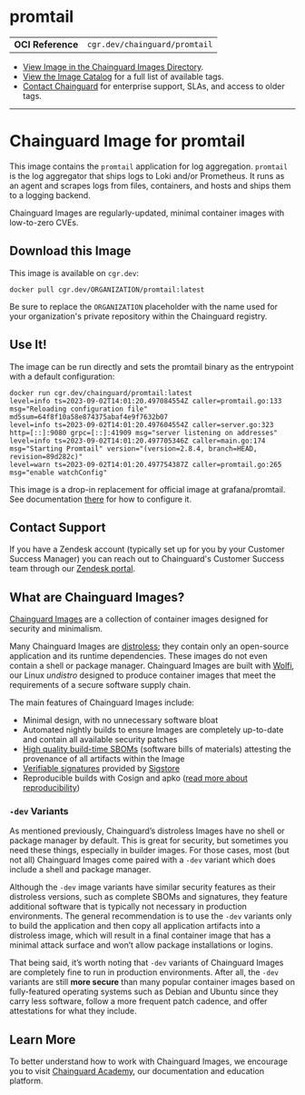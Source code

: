 <!--monopod:start-->
# promtail
| | |
| - | - |
| **OCI Reference** | `cgr.dev/chainguard/promtail` |


* [View Image in the Chainguard Images Directory](https://images.chainguard.dev/directory/image/promtail/overview).
* [View the Image Catalog](https://console.chainguard.dev/images/catalog) for a full list of available tags.
* [Contact Chainguard](https://www.chainguard.dev/chainguard-images) for enterprise support, SLAs, and access to older tags.

---
<!--monopod:end-->

<!--overview:start-->
# Chainguard Image for promtail

This image contains the `promtail` application for log aggregation. `promtail` is the log aggregator that ships logs to Loki and/or Prometheus. It runs as an agent and scrapes logs from files, containers, and hosts and ships them to a logging backend.

Chainguard Images are regularly-updated, minimal container images with low-to-zero CVEs.
<!--overview:end-->

<!--getting:start-->
## Download this Image
This image is available on `cgr.dev`:

```
docker pull cgr.dev/ORGANIZATION/promtail:latest
```

Be sure to replace the `ORGANIZATION` placeholder with the name used for your organization's private repository within the Chainguard registry.
<!--getting:end-->

<!--body:start-->
## Use It!

The image can be run directly and sets the promtail binary as the entrypoint with a default configuration:

```
docker run cgr.dev/chainguard/promtail:latest
level=info ts=2023-09-02T14:01:20.497084554Z caller=promtail.go:133 msg="Reloading configuration file" md5sum=64f8f10a58e874375abaf4e9f7632b07
level=info ts=2023-09-02T14:01:20.497604554Z caller=server.go:323 http=[::]:9080 grpc=[::]:41909 msg="server listening on addresses"
level=info ts=2023-09-02T14:01:20.497705346Z caller=main.go:174 msg="Starting Promtail" version="(version=2.8.4, branch=HEAD, revision=89d282c)"
level=warn ts=2023-09-02T14:01:20.497754387Z caller=promtail.go:265 msg="enable watchConfig"
```

This image is a drop-in replacement for official image at grafana/promtail.
See documentation [there](https://github.com/grafana/loki/blob/main/cmd/promtail/Dockerfile#L9) for how to configure it.
<!--body:end-->

## Contact Support

If you have a Zendesk account (typically set up for you by your Customer Success Manager) you can reach out to Chainguard's Customer Success team through our [Zendesk portal](https://support.chainguard.dev/hc/en-us).

## What are Chainguard Images?

[Chainguard Images](https://www.chainguard.dev/chainguard-images?utm_source=readmes) are a collection of container images designed for security and minimalism.

Many Chainguard Images are [distroless](https://edu.chainguard.dev/chainguard/chainguard-images/getting-started-distroless/); they contain only an open-source application and its runtime dependencies. These images do not even contain a shell or package manager. Chainguard Images are built with [Wolfi](https://edu.chainguard.dev/open-source/wolfi/overview), our Linux _undistro_ designed to produce container images that meet the requirements of a secure software supply chain.

The main features of Chainguard Images include:

* Minimal design, with no unnecessary software bloat
* Automated nightly builds to ensure Images are completely up-to-date and contain all available security patches
* [High quality build-time SBOMs](https://edu.chainguard.dev/chainguard/chainguard-images/working-with-images/retrieve-image-sboms/) (software bills of materials) attesting the provenance of all artifacts within the Image
* [Verifiable signatures](https://edu.chainguard.dev/chainguard/chainguard-images/working-with-images/retrieve-image-sboms/) provided by [Sigstore](https://edu.chainguard.dev/open-source/sigstore/cosign/an-introduction-to-cosign/)
* Reproducible builds with Cosign and apko ([read more about reproducibility](https://www.chainguard.dev/unchained/reproducing-chainguards-reproducible-image-builds))

### `-dev` Variants

As mentioned previously, Chainguard’s distroless Images have no shell or package manager by default. This is great for security, but sometimes you need these things, especially in builder images. For those cases, most (but not all) Chainguard Images come paired with a `-dev` variant which does include a shell and package manager.

Although the `-dev` image variants have similar security features as their distroless versions, such as complete SBOMs and signatures, they feature additional software that is typically not necessary in production environments. The general recommendation is to use the `-dev` variants only to build the application and then copy all application artifacts into a distroless image, which will result in a final container image that has a minimal attack surface and won’t allow package installations or logins.

That being said, it’s worth noting that `-dev` variants of Chainguard Images are completely fine to run in production environments. After all, the `-dev` variants are still **more secure** than many popular container images based on fully-featured operating systems such as Debian and Ubuntu since they carry less software, follow a more frequent patch cadence, and offer attestations for what they include.

## Learn More

To better understand how to work with Chainguard Images, we encourage you to visit [Chainguard Academy](https://edu.chainguard.dev/), our documentation and education platform.